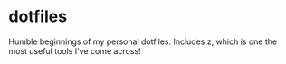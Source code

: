 # dotfiles

Humble beginnings of my personal dotfiles. Includes z, which is one the most useful tools I've come across!
